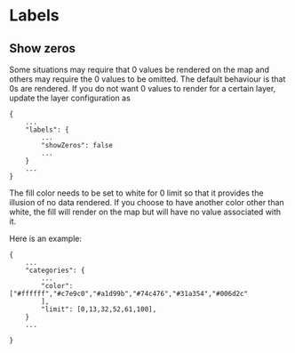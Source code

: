 # Labels

## Show zeros

Some situations may require that 0 values be rendered on the map and others may require the 0 values to be omitted.
The default behaviour is that 0s are rendered. If you do not want 0 values to render for a certain layer, update the layer configuration as

```
{
    ...
    "labels": {
        ...
        "showZeros": false
        ...
    }
    ...
}
```

The fill color needs to be set to white for 0 limit so that it provides the illusion of no data rendered. If you choose to have another color other than white, the fill will render on the map but will have no value associated with it.

Here is an example:

```
{
    ...
    "categories": {
		...
		"color": ["#ffffff","#c7e9c0","#a1d99b","#74c476","#31a354","#006d2c"
        ],
		"limit": [0,13,32,52,61,100],
    }
    ...

}

```
